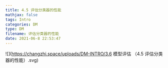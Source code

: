 ```yaml
---
title: 4.5 评估分类器的性能
mathjax: false
tags: Intro
categories: DM
type: DM
filename: 评估分类器的性能
date: 2021-06-8 22:53:47
---
```


<!--more -->



![](https://changzhi.space/uploads/DM-INTRO/3.6 模型评估 （4.5 评估分类器的性能）.svg)

